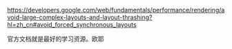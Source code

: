 https://developers.google.com/web/fundamentals/performance/rendering/avoid-large-complex-layouts-and-layout-thrashing?hl=zh_cn#avoid_forced_synchronous_layouts

官方文档就是最好的学习资源。欧耶